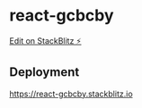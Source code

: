 # react-gcbcby

[Edit on StackBlitz ⚡️](https://stackblitz.com/edit/react-gcbcby)


## Deployment
https://react-gcbcby.stackblitz.io
